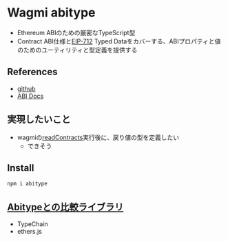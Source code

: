 # Wagmi abitype

- Ethereum ABIのための厳密なTypeScript型
- Contract ABI仕様と[EIP-712](https://eips.ethereum.org/EIPS/eip-712) Typed Dataをカバーする、ABIプロパティと値のためのユーティリティと型定義を提供する

## References
- [github](https://github.com/wagmi-dev/abitype)
- [ABI<Type> Docs](https://abitype.dev/)

## 実現したいこと
- wagmiの[readContracts](https://wagmi.sh/core/actions/readContracts)実行後に、戻り値の型を定義したい
  - できそう

## Install
```sh
npm i abitype
```

## [Abitypeとの比較ライブラリ](https://abitype.dev/guide/comparisons)
- TypeChain
- ethers.js
